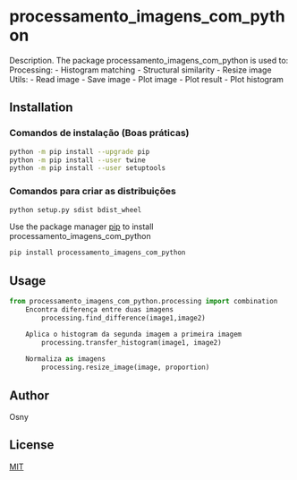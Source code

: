 # processamento_imagens_com_python

Description. 
The package processamento_imagens_com_python is used to:
	Processing:
		- Histogram matching 
		- Structural similarity
		- Resize image
	Utils:
		- Read image
		- Save image
		- Plot image
		- Plot result
		- Plot histogram


## Installation

### Comandos de instalação (Boas práticas)
```bash
python -m pip install --upgrade pip
python -m pip install --user twine
python -m pip install --user setuptools
```
### Comandos para criar as distribuições
```bash
python setup.py sdist bdist_wheel
```

Use the package manager [pip](https://pip.pypa.io/en/stable/) to install processamento_imagens_com_python

```bash
pip install processamento_imagens_com_python
```

## Usage

```python
from processamento_imagens_com_python.processing import combination
	Encontra diferença entre duas imagens
		processing.find_difference(image1,image2)

	Aplica o histogram da segunda imagem a primeira imagem
		processing.transfer_histogram(image1, image2)
	
	Normaliza as imagens
		processing.resize_image(image, proportion)
```

## Author
Osny

## License
[MIT](https://choosealicense.com/licenses/mit/)